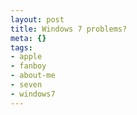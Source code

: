 ```yaml
--- 
layout: post
title: Windows 7 problems?
meta: {}
tags: 
- apple
- fanboy
- about-me
- seven
- windows7
---
```

<object width="560" height="340"><param name="movie" value="http://www.youtube.com/v/AtvloPFYocw&hl=en&fs=1&"></param><param name="allowFullScreen" value="true"></param><param name="allowscriptaccess" value="always"></param><embed src="http://www.youtube.com/v/AtvloPFYocw&hl=en&fs=1&" type="application/x-shockwave-flash" allowscriptaccess="always" allowfullscreen="true" width="560" height="340"></embed></object> 
